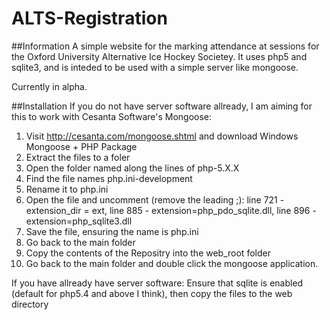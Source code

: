 # ALTS-Registration

##Information
A simple website for the marking attendance at sessions 
for the Oxford University Alternative Ice Hockey Societey.
It uses php5 and sqlite3, and is inteded to be used with a
simple server like mongoose.

Currently in alpha.

##Installation
If you do not have server software allready, I am aiming for this to work with Cesanta Software's Mongoose:
1.  Visit http://cesanta.com/mongoose.shtml and download Windows Mongoose + PHP Package
2.  Extract the files to a foler
3.  Open the folder named along the lines of php-5.X.X
4.  Find the file names php.ini-development
5.  Rename it to php.ini
6.  Open the file and uncomment (remove the leading ;): line 721 - extension_dir = ext, line 885 - extension=php_pdo_sqlite.dll, line 896 - extension=php_sqlite3.dll
7.  Save the file, ensuring the name is php.ini
8.  Go back to the main folder
9.  Copy the contents of the Repositry into the web_root folder
10. Go back to the main folder and double click the mongoose application.

If you have allready have server software: Ensure that sqlite is enabled (default for php5.4 and above I think), then copy the files to the web directory